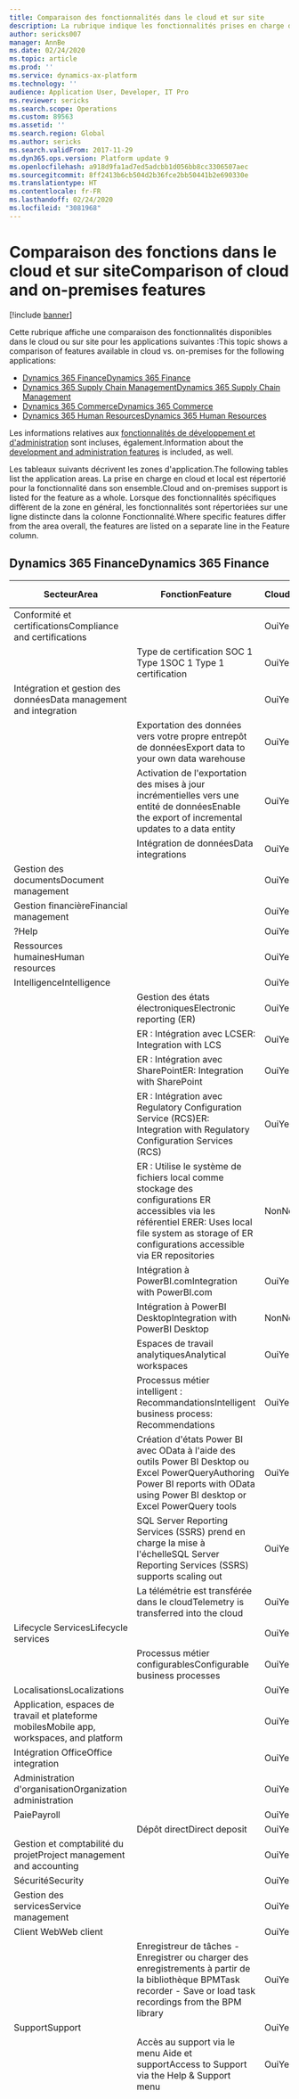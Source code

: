 ```yaml
---
title: Comparaison des fonctionnalités dans le cloud et sur site
description: La rubrique indique les fonctionnalités prises en charge dans le cloud et sur site.
author: sericks007
manager: AnnBe
ms.date: 02/24/2020
ms.topic: article
ms.prod: ''
ms.service: dynamics-ax-platform
ms.technology: ''
audience: Application User, Developer, IT Pro
ms.reviewer: sericks
ms.search.scope: Operations
ms.custom: 89563
ms.assetid: ''
ms.search.region: Global
ms.author: sericks
ms.search.validFrom: 2017-11-29
ms.dyn365.ops.version: Platform update 9
ms.openlocfilehash: a918d9fa1ad7ed5adcbb1d056bb8cc3306507aec
ms.sourcegitcommit: 8ff2413b6cb504d2b36fce2bb50441b2e690330e
ms.translationtype: HT
ms.contentlocale: fr-FR
ms.lasthandoff: 02/24/2020
ms.locfileid: "3081968"
---
```

# <a name="comparison-of-cloud-and-on-premises-features"></a><span data-ttu-id="64e46-103">Comparaison des fonctions dans le cloud et sur site</span><span class="sxs-lookup"><span data-stu-id="64e46-103">Comparison of cloud and on-premises features</span></span>

[!include [banner](../includes/banner.md)]

<span data-ttu-id="64e46-104">Cette rubrique affiche une comparaison des fonctionnalités disponibles dans le cloud ou sur site pour les applications suivantes :</span><span class="sxs-lookup"><span data-stu-id="64e46-104">This topic shows a comparison of features available in cloud vs. on-premises for the following applications:</span></span>

- [<span data-ttu-id="64e46-105">Dynamics 365 Finance</span><span class="sxs-lookup"><span data-stu-id="64e46-105">Dynamics 365 Finance</span></span>](cloud-prem-comparison.md#dynamics-365-finance)
- [<span data-ttu-id="64e46-106">Dynamics 365 Supply Chain Management</span><span class="sxs-lookup"><span data-stu-id="64e46-106">Dynamics 365 Supply Chain Management</span></span>](cloud-prem-comparison.md#dynamics-365-supply-chain-management)
- [<span data-ttu-id="64e46-107">Dynamics 365 Commerce</span><span class="sxs-lookup"><span data-stu-id="64e46-107">Dynamics 365 Commerce</span></span>](cloud-prem-comparison.md#dynamics-365-commerce)
- [<span data-ttu-id="64e46-108">Dynamics 365 Human Resources</span><span class="sxs-lookup"><span data-stu-id="64e46-108">Dynamics 365 Human Resources</span></span>](cloud-prem-comparison.md#dynamics-365-human-resources)

<span data-ttu-id="64e46-109">Les informations relatives aux [fonctionnalités de développement et d'administration](cloud-prem-comparison.md#development-and-administration-features) sont incluses, également.</span><span class="sxs-lookup"><span data-stu-id="64e46-109">Information about the [development and administration features](cloud-prem-comparison.md#development-and-administration-features) is included, as well.</span></span>

<span data-ttu-id="64e46-110">Les tableaux suivants décrivent les zones d'application.</span><span class="sxs-lookup"><span data-stu-id="64e46-110">The following tables list the application areas.</span></span> <span data-ttu-id="64e46-111">La prise en charge en cloud et local est répertorié pour la fonctionnalité dans son ensemble.</span><span class="sxs-lookup"><span data-stu-id="64e46-111">Cloud and on-premises support is listed for the feature as a whole.</span></span> <span data-ttu-id="64e46-112">Lorsque des fonctionnalités spécifiques diffèrent de la zone en général, les fonctionnalités sont répertoriées sur une ligne distincte dans la colonne Fonctionnalité.</span><span class="sxs-lookup"><span data-stu-id="64e46-112">Where specific features differ from the area overall, the features are listed on a separate line in the Feature column.</span></span>

## <a name="dynamics-365-finance"></a><span data-ttu-id="64e46-113">Dynamics 365 Finance</span><span class="sxs-lookup"><span data-stu-id="64e46-113">Dynamics 365 Finance</span></span>

| <span data-ttu-id="64e46-114">**Secteur**</span><span class="sxs-lookup"><span data-stu-id="64e46-114">**Area**</span></span>             | <span data-ttu-id="64e46-115">**Fonction**</span><span class="sxs-lookup"><span data-stu-id="64e46-115">**Feature**</span></span>                | <span data-ttu-id="64e46-116">**Cloud**</span><span class="sxs-lookup"><span data-stu-id="64e46-116">**Cloud**</span></span> | <span data-ttu-id="64e46-117">**Sur site**</span><span class="sxs-lookup"><span data-stu-id="64e46-117">**On-premises**</span></span> |
|---------------------|-----------------------------|-----------|-----------------|
| <span data-ttu-id="64e46-118">Conformité et certifications</span><span class="sxs-lookup"><span data-stu-id="64e46-118">Compliance and certifications</span></span>        |                                                                                           | <span data-ttu-id="64e46-119">Oui</span><span class="sxs-lookup"><span data-stu-id="64e46-119">Yes</span></span>       | <span data-ttu-id="64e46-120">Oui</span><span class="sxs-lookup"><span data-stu-id="64e46-120">Yes</span></span>             |
|                                      | <span data-ttu-id="64e46-121">Type de certification SOC 1 Type 1</span><span class="sxs-lookup"><span data-stu-id="64e46-121">SOC 1 Type 1 certification</span></span>                                                                | <span data-ttu-id="64e46-122">Oui</span><span class="sxs-lookup"><span data-stu-id="64e46-122">Yes</span></span>       | <span data-ttu-id="64e46-123">Non</span><span class="sxs-lookup"><span data-stu-id="64e46-123">No</span></span>              |
| <span data-ttu-id="64e46-124">Intégration et gestion des données</span><span class="sxs-lookup"><span data-stu-id="64e46-124">Data management and integration</span></span>      |                                                                                           | <span data-ttu-id="64e46-125">Oui</span><span class="sxs-lookup"><span data-stu-id="64e46-125">Yes</span></span>       | <span data-ttu-id="64e46-126">Oui</span><span class="sxs-lookup"><span data-stu-id="64e46-126">Yes</span></span>             
|                                      | <span data-ttu-id="64e46-127">Exportation des données vers votre propre entrepôt de données</span><span class="sxs-lookup"><span data-stu-id="64e46-127">Export data to your own data warehouse</span></span>                                                    | <span data-ttu-id="64e46-128">Oui</span><span class="sxs-lookup"><span data-stu-id="64e46-128">Yes</span></span>       | <span data-ttu-id="64e46-129">Oui</span><span class="sxs-lookup"><span data-stu-id="64e46-129">Yes</span></span>             |
|                                      | <span data-ttu-id="64e46-130">Activation de l'exportation des mises à jour incrémentielles vers une entité de données</span><span class="sxs-lookup"><span data-stu-id="64e46-130">Enable the export of incremental updates to a data entity</span></span>                                 | <span data-ttu-id="64e46-131">Oui</span><span class="sxs-lookup"><span data-stu-id="64e46-131">Yes</span></span>       | <span data-ttu-id="64e46-132">Oui</span><span class="sxs-lookup"><span data-stu-id="64e46-132">Yes</span></span>              |
|                                      | <span data-ttu-id="64e46-133">Intégration de données</span><span class="sxs-lookup"><span data-stu-id="64e46-133">Data integrations</span></span>                                                                         | <span data-ttu-id="64e46-134">Oui</span><span class="sxs-lookup"><span data-stu-id="64e46-134">Yes</span></span>       | <span data-ttu-id="64e46-135">Oui</span><span class="sxs-lookup"><span data-stu-id="64e46-135">Yes</span></span>             |
| <span data-ttu-id="64e46-136">Gestion des documents</span><span class="sxs-lookup"><span data-stu-id="64e46-136">Document management</span></span>                  |                                                                                           | <span data-ttu-id="64e46-137">Oui</span><span class="sxs-lookup"><span data-stu-id="64e46-137">Yes</span></span>       | <span data-ttu-id="64e46-138">Oui</span><span class="sxs-lookup"><span data-stu-id="64e46-138">Yes</span></span>             |
| <span data-ttu-id="64e46-139">Gestion financière</span><span class="sxs-lookup"><span data-stu-id="64e46-139">Financial management</span></span>                 |                                                                                           | <span data-ttu-id="64e46-140">Oui</span><span class="sxs-lookup"><span data-stu-id="64e46-140">Yes</span></span>       | <span data-ttu-id="64e46-141">Oui</span><span class="sxs-lookup"><span data-stu-id="64e46-141">Yes</span></span>             |
| <span data-ttu-id="64e46-142">?</span><span class="sxs-lookup"><span data-stu-id="64e46-142">Help</span></span>                                 |                                                                                           | <span data-ttu-id="64e46-143">Oui</span><span class="sxs-lookup"><span data-stu-id="64e46-143">Yes</span></span>       | <span data-ttu-id="64e46-144">Non</span><span class="sxs-lookup"><span data-stu-id="64e46-144">No</span></span>              |
| <span data-ttu-id="64e46-145">Ressources humaines</span><span class="sxs-lookup"><span data-stu-id="64e46-145">Human resources</span></span>                      |                                                                                           | <span data-ttu-id="64e46-146">Oui</span><span class="sxs-lookup"><span data-stu-id="64e46-146">Yes</span></span>       | <span data-ttu-id="64e46-147">Oui</span><span class="sxs-lookup"><span data-stu-id="64e46-147">Yes</span></span>             |
| <span data-ttu-id="64e46-148">Intelligence</span><span class="sxs-lookup"><span data-stu-id="64e46-148">Intelligence</span></span>                         |                                                                                           | <span data-ttu-id="64e46-149">Oui</span><span class="sxs-lookup"><span data-stu-id="64e46-149">Yes</span></span>       | <span data-ttu-id="64e46-150">Oui</span><span class="sxs-lookup"><span data-stu-id="64e46-150">Yes</span></span>             |
|                                      | <span data-ttu-id="64e46-151">Gestion des états électroniques</span><span class="sxs-lookup"><span data-stu-id="64e46-151">Electronic reporting (ER)</span></span>                                                                 | <span data-ttu-id="64e46-152">Oui</span><span class="sxs-lookup"><span data-stu-id="64e46-152">Yes</span></span>       | <span data-ttu-id="64e46-153">Oui</span><span class="sxs-lookup"><span data-stu-id="64e46-153">Yes</span></span>             |
|                                      | <span data-ttu-id="64e46-154">ER : Intégration avec LCS</span><span class="sxs-lookup"><span data-stu-id="64e46-154">ER: Integration with LCS</span></span>                                                                  | <span data-ttu-id="64e46-155">Oui</span><span class="sxs-lookup"><span data-stu-id="64e46-155">Yes</span></span>       | <span data-ttu-id="64e46-156">Non</span><span class="sxs-lookup"><span data-stu-id="64e46-156">No</span></span>              |
|                                      | <span data-ttu-id="64e46-157">ER : Intégration avec SharePoint</span><span class="sxs-lookup"><span data-stu-id="64e46-157">ER: Integration with SharePoint</span></span>                                                           | <span data-ttu-id="64e46-158">Oui</span><span class="sxs-lookup"><span data-stu-id="64e46-158">Yes</span></span>       | <span data-ttu-id="64e46-159">Non</span><span class="sxs-lookup"><span data-stu-id="64e46-159">No</span></span>              |
|                                      | <span data-ttu-id="64e46-160">ER : Intégration avec Regulatory Configuration Service (RCS)</span><span class="sxs-lookup"><span data-stu-id="64e46-160">ER: Integration with Regulatory Configuration Services (RCS)</span></span>                              | <span data-ttu-id="64e46-161">Oui</span><span class="sxs-lookup"><span data-stu-id="64e46-161">Yes</span></span>       | <span data-ttu-id="64e46-162">Non</span><span class="sxs-lookup"><span data-stu-id="64e46-162">No</span></span>              |
|                                      | <span data-ttu-id="64e46-163">ER : Utilise le système de fichiers local comme stockage des configurations ER accessibles via les référentiel ER</span><span class="sxs-lookup"><span data-stu-id="64e46-163">ER: Uses local file system as storage of ER configurations accessible via ER repositories</span></span> | <span data-ttu-id="64e46-164">Non</span><span class="sxs-lookup"><span data-stu-id="64e46-164">No</span></span>        | <span data-ttu-id="64e46-165">Oui</span><span class="sxs-lookup"><span data-stu-id="64e46-165">Yes</span></span>             |
|                                      | <span data-ttu-id="64e46-166">Intégration à PowerBI.com</span><span class="sxs-lookup"><span data-stu-id="64e46-166">Integration with PowerBI.com</span></span>                                                              | <span data-ttu-id="64e46-167">Oui</span><span class="sxs-lookup"><span data-stu-id="64e46-167">Yes</span></span>       | <span data-ttu-id="64e46-168">Non</span><span class="sxs-lookup"><span data-stu-id="64e46-168">No</span></span>              |
|                                      | <span data-ttu-id="64e46-169">Intégration à PowerBI Desktop</span><span class="sxs-lookup"><span data-stu-id="64e46-169">Integration with PowerBI Desktop</span></span>                                                          | <span data-ttu-id="64e46-170">Non</span><span class="sxs-lookup"><span data-stu-id="64e46-170">No</span></span>        | <span data-ttu-id="64e46-171">Oui</span><span class="sxs-lookup"><span data-stu-id="64e46-171">Yes</span></span>             |
|                                      | <span data-ttu-id="64e46-172">Espaces de travail analytiques</span><span class="sxs-lookup"><span data-stu-id="64e46-172">Analytical workspaces</span></span>                                                                     | <span data-ttu-id="64e46-173">Oui</span><span class="sxs-lookup"><span data-stu-id="64e46-173">Yes</span></span>       | <span data-ttu-id="64e46-174">Non</span><span class="sxs-lookup"><span data-stu-id="64e46-174">No</span></span>              |
|                                      | <span data-ttu-id="64e46-175">Processus métier intelligent : Recommandations</span><span class="sxs-lookup"><span data-stu-id="64e46-175">Intelligent business process: Recommendations</span></span>                                             | <span data-ttu-id="64e46-176">Oui</span><span class="sxs-lookup"><span data-stu-id="64e46-176">Yes</span></span>       | <span data-ttu-id="64e46-177">N°</span><span class="sxs-lookup"><span data-stu-id="64e46-177">No</span></span>              |
|                                      | <span data-ttu-id="64e46-178">Création d'états Power BI avec OData à l'aide des outils Power BI Desktop ou Excel PowerQuery</span><span class="sxs-lookup"><span data-stu-id="64e46-178">Authoring Power BI reports with OData using Power BI desktop or Excel PowerQuery tools</span></span>    | <span data-ttu-id="64e46-179">Oui</span><span class="sxs-lookup"><span data-stu-id="64e46-179">Yes</span></span>       | <span data-ttu-id="64e46-180">N°</span><span class="sxs-lookup"><span data-stu-id="64e46-180">No</span></span>              |
|                                      | <span data-ttu-id="64e46-181">SQL Server Reporting Services (SSRS) prend en charge la mise à l'échelle</span><span class="sxs-lookup"><span data-stu-id="64e46-181">SQL Server Reporting Services (SSRS) supports scaling out</span></span>                                 | <span data-ttu-id="64e46-182">Oui</span><span class="sxs-lookup"><span data-stu-id="64e46-182">Yes</span></span>       | <span data-ttu-id="64e46-183">Non</span><span class="sxs-lookup"><span data-stu-id="64e46-183">No</span></span>              |
|                                      | <span data-ttu-id="64e46-184">La télémétrie est transférée dans le cloud</span><span class="sxs-lookup"><span data-stu-id="64e46-184">Telemetry is transferred into the cloud</span></span>                                                   | <span data-ttu-id="64e46-185">Oui</span><span class="sxs-lookup"><span data-stu-id="64e46-185">Yes</span></span>       | <span data-ttu-id="64e46-186">Non</span><span class="sxs-lookup"><span data-stu-id="64e46-186">No</span></span>              |
| <span data-ttu-id="64e46-187">Lifecycle Services</span><span class="sxs-lookup"><span data-stu-id="64e46-187">Lifecycle services</span></span>                   |                                                                                           | <span data-ttu-id="64e46-188">Oui</span><span class="sxs-lookup"><span data-stu-id="64e46-188">Yes</span></span>       | <span data-ttu-id="64e46-189">Oui</span><span class="sxs-lookup"><span data-stu-id="64e46-189">Yes</span></span>             |
|                                      | <span data-ttu-id="64e46-190">Processus métier configurables</span><span class="sxs-lookup"><span data-stu-id="64e46-190">Configurable business processes</span></span>                                                           | <span data-ttu-id="64e46-191">Oui</span><span class="sxs-lookup"><span data-stu-id="64e46-191">Yes</span></span>       | <span data-ttu-id="64e46-192">Non</span><span class="sxs-lookup"><span data-stu-id="64e46-192">No</span></span>              |
| <span data-ttu-id="64e46-193">Localisations</span><span class="sxs-lookup"><span data-stu-id="64e46-193">Localizations</span></span>                        |                                                                                           | <span data-ttu-id="64e46-194">Oui</span><span class="sxs-lookup"><span data-stu-id="64e46-194">Yes</span></span>       | <span data-ttu-id="64e46-195">Oui</span><span class="sxs-lookup"><span data-stu-id="64e46-195">Yes</span></span>             |
| <span data-ttu-id="64e46-196">Application, espaces de travail et plateforme mobiles</span><span class="sxs-lookup"><span data-stu-id="64e46-196">Mobile app, workspaces, and platform</span></span> |                                                                                           | <span data-ttu-id="64e46-197">Oui</span><span class="sxs-lookup"><span data-stu-id="64e46-197">Yes</span></span>       | <span data-ttu-id="64e46-198">Oui</span><span class="sxs-lookup"><span data-stu-id="64e46-198">Yes</span></span>             |
| <span data-ttu-id="64e46-199">Intégration Office</span><span class="sxs-lookup"><span data-stu-id="64e46-199">Office integration</span></span>                   |                                                                                           | <span data-ttu-id="64e46-200">Oui</span><span class="sxs-lookup"><span data-stu-id="64e46-200">Yes</span></span>       | <span data-ttu-id="64e46-201">Oui</span><span class="sxs-lookup"><span data-stu-id="64e46-201">Yes</span></span>             |
| <span data-ttu-id="64e46-202">Administration d'organisation</span><span class="sxs-lookup"><span data-stu-id="64e46-202">Organization administration</span></span>          |                                                                                           | <span data-ttu-id="64e46-203">Oui</span><span class="sxs-lookup"><span data-stu-id="64e46-203">Yes</span></span>       | <span data-ttu-id="64e46-204">Oui</span><span class="sxs-lookup"><span data-stu-id="64e46-204">Yes</span></span>             |
| <span data-ttu-id="64e46-205">Paie</span><span class="sxs-lookup"><span data-stu-id="64e46-205">Payroll</span></span>                              |                                                                                           | <span data-ttu-id="64e46-206">Oui</span><span class="sxs-lookup"><span data-stu-id="64e46-206">Yes</span></span>       | <span data-ttu-id="64e46-207">Oui</span><span class="sxs-lookup"><span data-stu-id="64e46-207">Yes</span></span>             |
|                                      | <span data-ttu-id="64e46-208">Dépôt direct</span><span class="sxs-lookup"><span data-stu-id="64e46-208">Direct deposit</span></span>                                                                            | <span data-ttu-id="64e46-209">Oui</span><span class="sxs-lookup"><span data-stu-id="64e46-209">Yes</span></span>       | <span data-ttu-id="64e46-210">Non</span><span class="sxs-lookup"><span data-stu-id="64e46-210">No</span></span>              |
| <span data-ttu-id="64e46-211">Gestion et comptabilité du projet</span><span class="sxs-lookup"><span data-stu-id="64e46-211">Project management and accounting</span></span>    |                                                                                           | <span data-ttu-id="64e46-212">Oui</span><span class="sxs-lookup"><span data-stu-id="64e46-212">Yes</span></span>       | <span data-ttu-id="64e46-213">Oui</span><span class="sxs-lookup"><span data-stu-id="64e46-213">Yes</span></span>             |
| <span data-ttu-id="64e46-214">Sécurité</span><span class="sxs-lookup"><span data-stu-id="64e46-214">Security</span></span>                             |                                                                                           | <span data-ttu-id="64e46-215">Oui</span><span class="sxs-lookup"><span data-stu-id="64e46-215">Yes</span></span>       | <span data-ttu-id="64e46-216">Oui</span><span class="sxs-lookup"><span data-stu-id="64e46-216">Yes</span></span>             |
| <span data-ttu-id="64e46-217">Gestion des services</span><span class="sxs-lookup"><span data-stu-id="64e46-217">Service management</span></span>                   |                                                                                           | <span data-ttu-id="64e46-218">Oui</span><span class="sxs-lookup"><span data-stu-id="64e46-218">Yes</span></span>       | <span data-ttu-id="64e46-219">Oui</span><span class="sxs-lookup"><span data-stu-id="64e46-219">Yes</span></span>             |
| <span data-ttu-id="64e46-220">Client Web</span><span class="sxs-lookup"><span data-stu-id="64e46-220">Web client</span></span>                           |                                                                                           | <span data-ttu-id="64e46-221">Oui</span><span class="sxs-lookup"><span data-stu-id="64e46-221">Yes</span></span>       | <span data-ttu-id="64e46-222">Oui</span><span class="sxs-lookup"><span data-stu-id="64e46-222">Yes</span></span>             |
|                                      | <span data-ttu-id="64e46-223">Enregistreur de tâches - Enregistrer ou charger des enregistrements à partir de la bibliothèque BPM</span><span class="sxs-lookup"><span data-stu-id="64e46-223">Task recorder - Save or load task recordings from the BPM library</span></span>                         | <span data-ttu-id="64e46-224">Oui</span><span class="sxs-lookup"><span data-stu-id="64e46-224">Yes</span></span>       | <span data-ttu-id="64e46-225">Non</span><span class="sxs-lookup"><span data-stu-id="64e46-225">No</span></span>              |
| <span data-ttu-id="64e46-226">Support</span><span class="sxs-lookup"><span data-stu-id="64e46-226">Support</span></span>                              |                                                                                           | <span data-ttu-id="64e46-227">Oui</span><span class="sxs-lookup"><span data-stu-id="64e46-227">Yes</span></span>       | <span data-ttu-id="64e46-228">Oui</span><span class="sxs-lookup"><span data-stu-id="64e46-228">Yes</span></span>             |
|                                      | <span data-ttu-id="64e46-229">Accès au support via le menu Aide et support</span><span class="sxs-lookup"><span data-stu-id="64e46-229">Access to Support via the Help & Support menu</span></span>                                             | <span data-ttu-id="64e46-230">Oui</span><span class="sxs-lookup"><span data-stu-id="64e46-230">Yes</span></span>       | <span data-ttu-id="64e46-231">Non</span><span class="sxs-lookup"><span data-stu-id="64e46-231">No</span></span>              |
|                                      | <span data-ttu-id="64e46-232">Événements commerciaux</span><span class="sxs-lookup"><span data-stu-id="64e46-232">Business events</span></span>                                                                           | <span data-ttu-id="64e46-233">Oui</span><span class="sxs-lookup"><span data-stu-id="64e46-233">Yes</span></span>       | <span data-ttu-id="64e46-234">Oui (soit une connectivité Internet est requise, soit des points de terminaison personnalisés doivent être implementés pour envoyer/recevoir des événements commerciaux dans l'intranet)</span><span class="sxs-lookup"><span data-stu-id="64e46-234">Yes (either internet connectivity is required or custom endpoints must be implemented to send/recieve business events within intranet)</span></span>              |

## <a name="dynamics-365-supply-chain-management"></a><span data-ttu-id="64e46-235">Dynamics 365 Supply Chain Management</span><span class="sxs-lookup"><span data-stu-id="64e46-235">Dynamics 365 Supply Chain Management</span></span> 

| <span data-ttu-id="64e46-236">**Secteur**</span><span class="sxs-lookup"><span data-stu-id="64e46-236">**Area**</span></span>                | <span data-ttu-id="64e46-237">**Fonctionnalité**</span><span class="sxs-lookup"><span data-stu-id="64e46-237">**Feature**</span></span>             | <span data-ttu-id="64e46-238">**Cloud**</span><span class="sxs-lookup"><span data-stu-id="64e46-238">**Cloud**</span></span> | <span data-ttu-id="64e46-239">**Sur site**</span><span class="sxs-lookup"><span data-stu-id="64e46-239">**On-premises**</span></span> |
|-------------------------|-------------------|-----------|-----------------|
| <span data-ttu-id="64e46-240">Conformité et certifications</span><span class="sxs-lookup"><span data-stu-id="64e46-240">Compliance and certifications</span></span>        |                                                                                           | <span data-ttu-id="64e46-241">Oui</span><span class="sxs-lookup"><span data-stu-id="64e46-241">Yes</span></span>       | <span data-ttu-id="64e46-242">Oui</span><span class="sxs-lookup"><span data-stu-id="64e46-242">Yes</span></span>             |
|                                      | <span data-ttu-id="64e46-243">Type de certification SOC 1 Type 1</span><span class="sxs-lookup"><span data-stu-id="64e46-243">SOC 1 Type 1 certification</span></span>                                                                | <span data-ttu-id="64e46-244">Oui</span><span class="sxs-lookup"><span data-stu-id="64e46-244">Yes</span></span>       | <span data-ttu-id="64e46-245">N°</span><span class="sxs-lookup"><span data-stu-id="64e46-245">No</span></span>              |
| <span data-ttu-id="64e46-246">Contrôle de gestion</span><span class="sxs-lookup"><span data-stu-id="64e46-246">Cost accounting</span></span>                      |                                                                                           | <span data-ttu-id="64e46-247">Oui</span><span class="sxs-lookup"><span data-stu-id="64e46-247">Yes</span></span>       | <span data-ttu-id="64e46-248">Oui</span><span class="sxs-lookup"><span data-stu-id="64e46-248">Yes</span></span>             |
|                                      | <span data-ttu-id="64e46-249">Pack de contenu Contrôle de gestion pour Power BI</span><span class="sxs-lookup"><span data-stu-id="64e46-249">Cost accounting content pack for Power BI</span></span>                                                 | <span data-ttu-id="64e46-250">Oui</span><span class="sxs-lookup"><span data-stu-id="64e46-250">Yes</span></span>       | <span data-ttu-id="64e46-251">N°</span><span class="sxs-lookup"><span data-stu-id="64e46-251">No</span></span>              |
|                                      | <span data-ttu-id="64e46-252">Espace de travail Contrôle de gestion pour application mobile</span><span class="sxs-lookup"><span data-stu-id="64e46-252">Cost accounting workspace for mobile app</span></span>                                                  | <span data-ttu-id="64e46-253">Oui</span><span class="sxs-lookup"><span data-stu-id="64e46-253">Yes</span></span>       | <span data-ttu-id="64e46-254">N°</span><span class="sxs-lookup"><span data-stu-id="64e46-254">No</span></span>              |
| <span data-ttu-id="64e46-255">Gestion des coûts</span><span class="sxs-lookup"><span data-stu-id="64e46-255">Cost management</span></span>                      |                                                                                           | <span data-ttu-id="64e46-256">Oui</span><span class="sxs-lookup"><span data-stu-id="64e46-256">Yes</span></span>       | <span data-ttu-id="64e46-257">Oui</span><span class="sxs-lookup"><span data-stu-id="64e46-257">Yes</span></span>             |
|                                      | <span data-ttu-id="64e46-258">Pack de contenu de gestion des coûts pour Power BI</span><span class="sxs-lookup"><span data-stu-id="64e46-258">Cost management content pack for Power BI</span></span>                                                 | <span data-ttu-id="64e46-259">Oui</span><span class="sxs-lookup"><span data-stu-id="64e46-259">Yes</span></span>       | <span data-ttu-id="64e46-260">N°</span><span class="sxs-lookup"><span data-stu-id="64e46-260">No</span></span>              |
| <span data-ttu-id="64e46-261">Intégration et gestion des données</span><span class="sxs-lookup"><span data-stu-id="64e46-261">Data management and integration</span></span>      |                                                                                           | <span data-ttu-id="64e46-262">Oui</span><span class="sxs-lookup"><span data-stu-id="64e46-262">Yes</span></span>       | <span data-ttu-id="64e46-263">Oui</span><span class="sxs-lookup"><span data-stu-id="64e46-263">Yes</span></span>             |
|                                      | <span data-ttu-id="64e46-264">Extension pilotée par la configuration</span><span class="sxs-lookup"><span data-stu-id="64e46-264">Configuration-driven extension</span></span>                                                            | <span data-ttu-id="64e46-265">Oui</span><span class="sxs-lookup"><span data-stu-id="64e46-265">Yes</span></span>       | <span data-ttu-id="64e46-266">N°</span><span class="sxs-lookup"><span data-stu-id="64e46-266">No</span></span>              |
|                                      | <span data-ttu-id="64e46-267">Exportation des données vers votre propre entrepôt de données</span><span class="sxs-lookup"><span data-stu-id="64e46-267">Export data to your own data warehouse</span></span>                                                    | <span data-ttu-id="64e46-268">Oui</span><span class="sxs-lookup"><span data-stu-id="64e46-268">Yes</span></span>       | <span data-ttu-id="64e46-269">Oui</span><span class="sxs-lookup"><span data-stu-id="64e46-269">Yes</span></span>             |
|                                      | <span data-ttu-id="64e46-270">Activation de l'exportation des mises à jour incrémentielles vers une entité de données</span><span class="sxs-lookup"><span data-stu-id="64e46-270">Enable the export of incremental updates to a data entity</span></span>                                 | <span data-ttu-id="64e46-271">Oui</span><span class="sxs-lookup"><span data-stu-id="64e46-271">Yes</span></span>       | <span data-ttu-id="64e46-272">Non</span><span class="sxs-lookup"><span data-stu-id="64e46-272">No</span></span>              |
|                                      | <span data-ttu-id="64e46-273">Intégration de données</span><span class="sxs-lookup"><span data-stu-id="64e46-273">Data integrations</span></span>                                                                         | <span data-ttu-id="64e46-274">Oui</span><span class="sxs-lookup"><span data-stu-id="64e46-274">Yes</span></span>       | <span data-ttu-id="64e46-275">Oui</span><span class="sxs-lookup"><span data-stu-id="64e46-275">Yes</span></span>             |
| <span data-ttu-id="64e46-276">Gestion des documents</span><span class="sxs-lookup"><span data-stu-id="64e46-276">Document management</span></span>                  |                                                                                           | <span data-ttu-id="64e46-277">Oui</span><span class="sxs-lookup"><span data-stu-id="64e46-277">Yes</span></span>       | <span data-ttu-id="64e46-278">Oui</span><span class="sxs-lookup"><span data-stu-id="64e46-278">Yes</span></span>             |
| <span data-ttu-id="64e46-279">?</span><span class="sxs-lookup"><span data-stu-id="64e46-279">Help</span></span>                                 |                                                                                           | <span data-ttu-id="64e46-280">Oui</span><span class="sxs-lookup"><span data-stu-id="64e46-280">Yes</span></span>       | <span data-ttu-id="64e46-281">Non</span><span class="sxs-lookup"><span data-stu-id="64e46-281">No</span></span>              |
| <span data-ttu-id="64e46-282">Intelligence</span><span class="sxs-lookup"><span data-stu-id="64e46-282">Intelligence</span></span>                         |                                                                                           | <span data-ttu-id="64e46-283">Oui</span><span class="sxs-lookup"><span data-stu-id="64e46-283">Yes</span></span>       | <span data-ttu-id="64e46-284">Oui</span><span class="sxs-lookup"><span data-stu-id="64e46-284">Yes</span></span>             |
|                                      | <span data-ttu-id="64e46-285">Gestion des états électroniques</span><span class="sxs-lookup"><span data-stu-id="64e46-285">Electronic reporting (ER)</span></span>                                                                 | <span data-ttu-id="64e46-286">Oui</span><span class="sxs-lookup"><span data-stu-id="64e46-286">Yes</span></span>       | <span data-ttu-id="64e46-287">Oui</span><span class="sxs-lookup"><span data-stu-id="64e46-287">Yes</span></span>             |
|                                      | <span data-ttu-id="64e46-288">ER : Intégration avec LCS</span><span class="sxs-lookup"><span data-stu-id="64e46-288">ER: Integration with LCS</span></span>                                                                  | <span data-ttu-id="64e46-289">Oui</span><span class="sxs-lookup"><span data-stu-id="64e46-289">Yes</span></span>       | <span data-ttu-id="64e46-290">Non</span><span class="sxs-lookup"><span data-stu-id="64e46-290">No</span></span>              |
|                                      | <span data-ttu-id="64e46-291">ER : Intégration avec SharePoint</span><span class="sxs-lookup"><span data-stu-id="64e46-291">ER: Integration with SharePoint</span></span>                                                           | <span data-ttu-id="64e46-292">Oui</span><span class="sxs-lookup"><span data-stu-id="64e46-292">Yes</span></span>       | <span data-ttu-id="64e46-293">Non</span><span class="sxs-lookup"><span data-stu-id="64e46-293">No</span></span>              |
|                                      | <span data-ttu-id="64e46-294">ER : Intégration avec Regulatory Configuration Service (RCS)</span><span class="sxs-lookup"><span data-stu-id="64e46-294">ER: Integration with Regulatory Configuration Services (RCS)</span></span>                              | <span data-ttu-id="64e46-295">Oui</span><span class="sxs-lookup"><span data-stu-id="64e46-295">Yes</span></span>       | <span data-ttu-id="64e46-296">Non</span><span class="sxs-lookup"><span data-stu-id="64e46-296">No</span></span>              |
|                                      | <span data-ttu-id="64e46-297">ER : Utilise le système de fichiers local comme stockage des configurations ER accessibles via les référentiel ER</span><span class="sxs-lookup"><span data-stu-id="64e46-297">ER: Uses local file system as storage of ER configurations accessible via ER repositories</span></span> | <span data-ttu-id="64e46-298">Non</span><span class="sxs-lookup"><span data-stu-id="64e46-298">No</span></span>        | <span data-ttu-id="64e46-299">Oui</span><span class="sxs-lookup"><span data-stu-id="64e46-299">Yes</span></span>             |
|                                      | <span data-ttu-id="64e46-300">Intégration à PowerBI.com</span><span class="sxs-lookup"><span data-stu-id="64e46-300">Integration with PowerBI.com</span></span>                                                              | <span data-ttu-id="64e46-301">Oui</span><span class="sxs-lookup"><span data-stu-id="64e46-301">Yes</span></span>       | <span data-ttu-id="64e46-302">Non</span><span class="sxs-lookup"><span data-stu-id="64e46-302">No</span></span>              |
|                                      | <span data-ttu-id="64e46-303">Intégration à PowerBI Desktop</span><span class="sxs-lookup"><span data-stu-id="64e46-303">Integration with PowerBI Desktop</span></span>                                                          | <span data-ttu-id="64e46-304">Non</span><span class="sxs-lookup"><span data-stu-id="64e46-304">No</span></span>        | <span data-ttu-id="64e46-305">Oui</span><span class="sxs-lookup"><span data-stu-id="64e46-305">Yes</span></span>             |
|                                      | <span data-ttu-id="64e46-306">Espaces de travail analytiques</span><span class="sxs-lookup"><span data-stu-id="64e46-306">Analytical workspaces</span></span>                                                                     | <span data-ttu-id="64e46-307">Oui</span><span class="sxs-lookup"><span data-stu-id="64e46-307">Yes</span></span>       | <span data-ttu-id="64e46-308">Non</span><span class="sxs-lookup"><span data-stu-id="64e46-308">No</span></span>              |
|                                      | <span data-ttu-id="64e46-309">Processus métier intelligent : Recommandations</span><span class="sxs-lookup"><span data-stu-id="64e46-309">Intelligent business process: Recommendations</span></span>                                             | <span data-ttu-id="64e46-310">Oui</span><span class="sxs-lookup"><span data-stu-id="64e46-310">Yes</span></span>       | <span data-ttu-id="64e46-311">N°</span><span class="sxs-lookup"><span data-stu-id="64e46-311">No</span></span>              |
|                                      | <span data-ttu-id="64e46-312">Création d'états Power BI avec OData à l'aide des outils Power BI Desktop ou Excel PowerQuery</span><span class="sxs-lookup"><span data-stu-id="64e46-312">Authoring Power BI reports with OData using Power BI desktop or Excel PowerQuery tools</span></span>    | <span data-ttu-id="64e46-313">Oui</span><span class="sxs-lookup"><span data-stu-id="64e46-313">Yes</span></span>       | <span data-ttu-id="64e46-314">N°</span><span class="sxs-lookup"><span data-stu-id="64e46-314">No</span></span>              |
|                                      | <span data-ttu-id="64e46-315">SQL Server Reporting Services (SSRS) prend en charge la mise à l'échelle</span><span class="sxs-lookup"><span data-stu-id="64e46-315">SQL Server Reporting Services (SSRS) supports scaling out</span></span>                                 | <span data-ttu-id="64e46-316">Oui</span><span class="sxs-lookup"><span data-stu-id="64e46-316">Yes</span></span>       | <span data-ttu-id="64e46-317">Non</span><span class="sxs-lookup"><span data-stu-id="64e46-317">No</span></span>              |
|                                      | <span data-ttu-id="64e46-318">La télémétrie est transférée dans le cloud</span><span class="sxs-lookup"><span data-stu-id="64e46-318">Telemetry is transferred into the cloud</span></span>                                                   | <span data-ttu-id="64e46-319">Oui</span><span class="sxs-lookup"><span data-stu-id="64e46-319">Yes</span></span>       | <span data-ttu-id="64e46-320">Non</span><span class="sxs-lookup"><span data-stu-id="64e46-320">No</span></span>              |
| <span data-ttu-id="64e46-321">Gestion des stocks</span><span class="sxs-lookup"><span data-stu-id="64e46-321">Inventory management</span></span>                 |                                                                                           | <span data-ttu-id="64e46-322">Oui</span><span class="sxs-lookup"><span data-stu-id="64e46-322">Yes</span></span>       | <span data-ttu-id="64e46-323">Oui</span><span class="sxs-lookup"><span data-stu-id="64e46-323">Yes</span></span>             |
| <span data-ttu-id="64e46-324">Lifecycle Services</span><span class="sxs-lookup"><span data-stu-id="64e46-324">Lifecycle services</span></span>                   |                                                                                           | <span data-ttu-id="64e46-325">Oui</span><span class="sxs-lookup"><span data-stu-id="64e46-325">Yes</span></span>       | <span data-ttu-id="64e46-326">Oui</span><span class="sxs-lookup"><span data-stu-id="64e46-326">Yes</span></span>             |
|                                      | <span data-ttu-id="64e46-327">Processus métier configurables</span><span class="sxs-lookup"><span data-stu-id="64e46-327">Configurable business processes</span></span>                                                           | <span data-ttu-id="64e46-328">Oui</span><span class="sxs-lookup"><span data-stu-id="64e46-328">Yes</span></span>       | <span data-ttu-id="64e46-329">Non</span><span class="sxs-lookup"><span data-stu-id="64e46-329">No</span></span>              |
| <span data-ttu-id="64e46-330">Localisations</span><span class="sxs-lookup"><span data-stu-id="64e46-330">Localizations</span></span>                        |                                                                                           | <span data-ttu-id="64e46-331">Oui</span><span class="sxs-lookup"><span data-stu-id="64e46-331">Yes</span></span>       | <span data-ttu-id="64e46-332">Oui</span><span class="sxs-lookup"><span data-stu-id="64e46-332">Yes</span></span>             |
| <span data-ttu-id="64e46-333">Fabrication</span><span class="sxs-lookup"><span data-stu-id="64e46-333">Manufacturing</span></span>                        |                                                                                           | <span data-ttu-id="64e46-334">Oui</span><span class="sxs-lookup"><span data-stu-id="64e46-334">Yes</span></span>       | <span data-ttu-id="64e46-335">Oui</span><span class="sxs-lookup"><span data-stu-id="64e46-335">Yes</span></span>             |
| <span data-ttu-id="64e46-336">Planification et prévisions</span><span class="sxs-lookup"><span data-stu-id="64e46-336">Master planning and forecasting</span></span>      |                                                                                           | <span data-ttu-id="64e46-337">Oui</span><span class="sxs-lookup"><span data-stu-id="64e46-337">Yes</span></span>       | <span data-ttu-id="64e46-338">Oui</span><span class="sxs-lookup"><span data-stu-id="64e46-338">Yes</span></span>             |
| <span data-ttu-id="64e46-339">Application, espaces de travail et plateforme mobiles</span><span class="sxs-lookup"><span data-stu-id="64e46-339">Mobile app, workspaces, and platform</span></span> |                                                                                           | <span data-ttu-id="64e46-340">Oui</span><span class="sxs-lookup"><span data-stu-id="64e46-340">Yes</span></span>       | <span data-ttu-id="64e46-341">Oui</span><span class="sxs-lookup"><span data-stu-id="64e46-341">Yes</span></span>             |
| <span data-ttu-id="64e46-342">Intégration Office</span><span class="sxs-lookup"><span data-stu-id="64e46-342">Office integration</span></span>                   |                                                                                           | <span data-ttu-id="64e46-343">Oui</span><span class="sxs-lookup"><span data-stu-id="64e46-343">Yes</span></span>       | <span data-ttu-id="64e46-344">Oui</span><span class="sxs-lookup"><span data-stu-id="64e46-344">Yes</span></span>             |
| <span data-ttu-id="64e46-345">Administration d'organisation</span><span class="sxs-lookup"><span data-stu-id="64e46-345">Organization administration</span></span>          |                                                                                           | <span data-ttu-id="64e46-346">Oui</span><span class="sxs-lookup"><span data-stu-id="64e46-346">Yes</span></span>       | <span data-ttu-id="64e46-347">Oui</span><span class="sxs-lookup"><span data-stu-id="64e46-347">Yes</span></span>             |
| <span data-ttu-id="64e46-348">Approvisionnements</span><span class="sxs-lookup"><span data-stu-id="64e46-348">Procurement and sourcing</span></span>             |                                                                                           | <span data-ttu-id="64e46-349">Oui</span><span class="sxs-lookup"><span data-stu-id="64e46-349">Yes</span></span>       | <span data-ttu-id="64e46-350">Oui</span><span class="sxs-lookup"><span data-stu-id="64e46-350">Yes</span></span>             |
|                                      | <span data-ttu-id="64e46-351">Extraction du catalogue externe à partir de la demande d'achat</span><span class="sxs-lookup"><span data-stu-id="64e46-351">Punch-out to external catalog from purchase requisition</span></span>                                   | <span data-ttu-id="64e46-352">Oui</span><span class="sxs-lookup"><span data-stu-id="64e46-352">Yes</span></span>       | <span data-ttu-id="64e46-353">N°</span><span class="sxs-lookup"><span data-stu-id="64e46-353">No</span></span>              |
|                                      | <span data-ttu-id="64e46-354">États Power BI sur l'analyse des dépenses et des achats</span><span class="sxs-lookup"><span data-stu-id="64e46-354">Purchase spend analysis Power BI reports</span></span>                                                  | <span data-ttu-id="64e46-355">Oui</span><span class="sxs-lookup"><span data-stu-id="64e46-355">Yes</span></span>       | <span data-ttu-id="64e46-356">N°</span><span class="sxs-lookup"><span data-stu-id="64e46-356">No</span></span>              |
| <span data-ttu-id="64e46-357">Gestion des informations sur les produits</span><span class="sxs-lookup"><span data-stu-id="64e46-357">Product information management</span></span>       |                                                                                           | <span data-ttu-id="64e46-358">Oui</span><span class="sxs-lookup"><span data-stu-id="64e46-358">Yes</span></span>       | <span data-ttu-id="64e46-359">Oui</span><span class="sxs-lookup"><span data-stu-id="64e46-359">Yes</span></span>             |
| <span data-ttu-id="64e46-360">Données de produit générique</span><span class="sxs-lookup"><span data-stu-id="64e46-360">Product master data</span></span>                  |                                                                                           | <span data-ttu-id="64e46-361">Oui</span><span class="sxs-lookup"><span data-stu-id="64e46-361">Yes</span></span>       | <span data-ttu-id="64e46-362">Oui</span><span class="sxs-lookup"><span data-stu-id="64e46-362">Yes</span></span>             |
| <span data-ttu-id="64e46-363">Production</span><span class="sxs-lookup"><span data-stu-id="64e46-363">Production</span></span>                           |                                                                                           | <span data-ttu-id="64e46-364">Oui</span><span class="sxs-lookup"><span data-stu-id="64e46-364">Yes</span></span>       | <span data-ttu-id="64e46-365">Oui</span><span class="sxs-lookup"><span data-stu-id="64e46-365">Yes</span></span>             |
|                                      | <span data-ttu-id="64e46-366">États Power BI sur les performances de la production</span><span class="sxs-lookup"><span data-stu-id="64e46-366">Production performance Power BI reports</span></span>                                                   | <span data-ttu-id="64e46-367">Oui</span><span class="sxs-lookup"><span data-stu-id="64e46-367">Yes</span></span>       | <span data-ttu-id="64e46-368">N°</span><span class="sxs-lookup"><span data-stu-id="64e46-368">No</span></span>              |
| <span data-ttu-id="64e46-369">Gestion et comptabilité des projets</span><span class="sxs-lookup"><span data-stu-id="64e46-369">Project management and accounting</span></span>    |                                                                                           | <span data-ttu-id="64e46-370">Oui</span><span class="sxs-lookup"><span data-stu-id="64e46-370">Yes</span></span>       | <span data-ttu-id="64e46-371">Oui</span><span class="sxs-lookup"><span data-stu-id="64e46-371">Yes</span></span>             |
| <span data-ttu-id="64e46-372">Ventes</span><span class="sxs-lookup"><span data-stu-id="64e46-372">Sales</span></span>                                |                                                                                           | <span data-ttu-id="64e46-373">Oui</span><span class="sxs-lookup"><span data-stu-id="64e46-373">Yes</span></span>       | <span data-ttu-id="64e46-374">Oui</span><span class="sxs-lookup"><span data-stu-id="64e46-374">Yes</span></span>             |
|                                      | <span data-ttu-id="64e46-375">États Power BI sur les performances de rentabilité et de ventes</span><span class="sxs-lookup"><span data-stu-id="64e46-375">Sales and profitability performance Power BI reports</span></span>                                      | <span data-ttu-id="64e46-376">Oui</span><span class="sxs-lookup"><span data-stu-id="64e46-376">Yes</span></span>       | <span data-ttu-id="64e46-377">N°</span><span class="sxs-lookup"><span data-stu-id="64e46-377">No</span></span>              |
| <span data-ttu-id="64e46-378">Sécurité</span><span class="sxs-lookup"><span data-stu-id="64e46-378">Security</span></span>                             |                                                                                           | <span data-ttu-id="64e46-379">Oui</span><span class="sxs-lookup"><span data-stu-id="64e46-379">Yes</span></span>       | <span data-ttu-id="64e46-380">Oui</span><span class="sxs-lookup"><span data-stu-id="64e46-380">Yes</span></span>             |
| <span data-ttu-id="64e46-381">Gestion des services</span><span class="sxs-lookup"><span data-stu-id="64e46-381">Service management</span></span>                   |                                                                                           | <span data-ttu-id="64e46-382">Oui</span><span class="sxs-lookup"><span data-stu-id="64e46-382">Yes</span></span>       | <span data-ttu-id="64e46-383">Oui</span><span class="sxs-lookup"><span data-stu-id="64e46-383">Yes</span></span>             |
| <span data-ttu-id="64e46-384">Gestion de la chaîne d'approvisionnement.</span><span class="sxs-lookup"><span data-stu-id="64e46-384">Supply chain management</span></span>              |                                                                                           | <span data-ttu-id="64e46-385">Oui</span><span class="sxs-lookup"><span data-stu-id="64e46-385">Yes</span></span>       | <span data-ttu-id="64e46-386">Oui</span><span class="sxs-lookup"><span data-stu-id="64e46-386">Yes</span></span>             |
| <span data-ttu-id="64e46-387">Gestion du transport</span><span class="sxs-lookup"><span data-stu-id="64e46-387">Transportation management</span></span>            |                                                                                           | <span data-ttu-id="64e46-388">Oui</span><span class="sxs-lookup"><span data-stu-id="64e46-388">Yes</span></span>       | <span data-ttu-id="64e46-389">Oui</span><span class="sxs-lookup"><span data-stu-id="64e46-389">Yes</span></span>             |
| <span data-ttu-id="64e46-390">Collaboration du fournisseur</span><span class="sxs-lookup"><span data-stu-id="64e46-390">Vendor collaboration</span></span>                 |                                                                                           | <span data-ttu-id="64e46-391">Oui</span><span class="sxs-lookup"><span data-stu-id="64e46-391">Yes</span></span>       | <span data-ttu-id="64e46-392">N°</span><span class="sxs-lookup"><span data-stu-id="64e46-392">No</span></span>              |
| <span data-ttu-id="64e46-393">Gestion des entrepôts</span><span class="sxs-lookup"><span data-stu-id="64e46-393">Warehouse management</span></span>                 |                                                                                           | <span data-ttu-id="64e46-394">Oui</span><span class="sxs-lookup"><span data-stu-id="64e46-394">Yes</span></span>       | <span data-ttu-id="64e46-395">Oui</span><span class="sxs-lookup"><span data-stu-id="64e46-395">Yes</span></span>             |
|                                      | <span data-ttu-id="64e46-396">Application d'entrepôt mobile</span><span class="sxs-lookup"><span data-stu-id="64e46-396">Mobile warehouse app</span></span>                                                                      | <span data-ttu-id="64e46-397">Oui</span><span class="sxs-lookup"><span data-stu-id="64e46-397">Yes</span></span>       | <span data-ttu-id="64e46-398">Oui</span><span class="sxs-lookup"><span data-stu-id="64e46-398">Yes</span></span>             |
|                                      | <span data-ttu-id="64e46-399">États Power BI d'entrepôt</span><span class="sxs-lookup"><span data-stu-id="64e46-399">Warehousing Power BI reports</span></span>                                                              | <span data-ttu-id="64e46-400">Oui</span><span class="sxs-lookup"><span data-stu-id="64e46-400">Yes</span></span>       | <span data-ttu-id="64e46-401">N°</span><span class="sxs-lookup"><span data-stu-id="64e46-401">No</span></span>              |
| <span data-ttu-id="64e46-402">Client Web</span><span class="sxs-lookup"><span data-stu-id="64e46-402">Web client</span></span>                           |                                                                                           | <span data-ttu-id="64e46-403">Oui</span><span class="sxs-lookup"><span data-stu-id="64e46-403">Yes</span></span>       | <span data-ttu-id="64e46-404">Oui</span><span class="sxs-lookup"><span data-stu-id="64e46-404">Yes</span></span>             |
|                                      | <span data-ttu-id="64e46-405">Enregistreur de tâches - Enregistrer ou charger des enregistrements à partir de la bibliothèque BPM</span><span class="sxs-lookup"><span data-stu-id="64e46-405">Task recorder - Save or load task recordings from the BPM library</span></span>                         | <span data-ttu-id="64e46-406">Oui</span><span class="sxs-lookup"><span data-stu-id="64e46-406">Yes</span></span>       | <span data-ttu-id="64e46-407">Non</span><span class="sxs-lookup"><span data-stu-id="64e46-407">No</span></span>              |
| <span data-ttu-id="64e46-408">Support</span><span class="sxs-lookup"><span data-stu-id="64e46-408">Support</span></span>                              |                                                                                           | <span data-ttu-id="64e46-409">Oui</span><span class="sxs-lookup"><span data-stu-id="64e46-409">Yes</span></span>       | <span data-ttu-id="64e46-410">Oui</span><span class="sxs-lookup"><span data-stu-id="64e46-410">Yes</span></span>             |
|                                      | <span data-ttu-id="64e46-411">Accès au support via le menu Aide et support</span><span class="sxs-lookup"><span data-stu-id="64e46-411">Access to Support via the Help & Support menu</span></span>                                             | <span data-ttu-id="64e46-412">Oui</span><span class="sxs-lookup"><span data-stu-id="64e46-412">Yes</span></span>       | <span data-ttu-id="64e46-413">Non</span><span class="sxs-lookup"><span data-stu-id="64e46-413">No</span></span>              |

## <a name="dynamics-365-commerce"></a><span data-ttu-id="64e46-414">Dynamics 365 Commerce</span><span class="sxs-lookup"><span data-stu-id="64e46-414">Dynamics 365 Commerce</span></span> 

<span data-ttu-id="64e46-415">Pour afficher une liste des fonctionnalités disponibles dans les déploiements sur site, voir [Fonctionnalités Commerce disponibles dans les déploiements sur site](../../../retail/retail-onprem.md).</span><span class="sxs-lookup"><span data-stu-id="64e46-415">To see a list of capabilities that are available in on-premises deployments, see [Commerce capabilities that are available in on-premises deployments](../../../retail/retail-onprem.md).</span></span>

## <a name="dynamics-365-human-resources"></a><span data-ttu-id="64e46-416">Dynamics 365 Human Resources</span><span class="sxs-lookup"><span data-stu-id="64e46-416">Dynamics 365 Human Resources</span></span> 

| <span data-ttu-id="64e46-417">**Secteur**</span><span class="sxs-lookup"><span data-stu-id="64e46-417">**Area**</span></span>         | <span data-ttu-id="64e46-418">**Fonctionnalité**</span><span class="sxs-lookup"><span data-stu-id="64e46-418">**Feature**</span></span>         | <span data-ttu-id="64e46-419">**Cloud**</span><span class="sxs-lookup"><span data-stu-id="64e46-419">**Cloud**</span></span> | <span data-ttu-id="64e46-420">**Sur site**</span><span class="sxs-lookup"><span data-stu-id="64e46-420">**On-premises**</span></span> |
|------------------|---------------------|-----------|-----------------|
| <span data-ttu-id="64e46-421">Tous les domaines des ressources humaines</span><span class="sxs-lookup"><span data-stu-id="64e46-421">All Human Resources areas</span></span> | <span data-ttu-id="64e46-422">Toutes les fonctionnalités des ressources humaines</span><span class="sxs-lookup"><span data-stu-id="64e46-422">All Human Resources features</span></span> | <span data-ttu-id="64e46-423">Oui</span><span class="sxs-lookup"><span data-stu-id="64e46-423">Yes</span></span>       | <span data-ttu-id="64e46-424">Non</span><span class="sxs-lookup"><span data-stu-id="64e46-424">No</span></span>              |

## <a name="development-and-administration-features"></a><span data-ttu-id="64e46-425">Fonctionnalités de développement et d'administration</span><span class="sxs-lookup"><span data-stu-id="64e46-425">Development and administration features</span></span>

| <span data-ttu-id="64e46-426">**Secteur**</span><span class="sxs-lookup"><span data-stu-id="64e46-426">**Area**</span></span>                   | <span data-ttu-id="64e46-427">**Fonctionnalité**</span><span class="sxs-lookup"><span data-stu-id="64e46-427">**Feature**</span></span>                               | <span data-ttu-id="64e46-428">**Cloud**</span><span class="sxs-lookup"><span data-stu-id="64e46-428">**Cloud**</span></span> | <span data-ttu-id="64e46-429">**Sur site**</span><span class="sxs-lookup"><span data-stu-id="64e46-429">**On-premises**</span></span> |
|----------------------------|-------------------------------------------|-----------|-----------------|
| <span data-ttu-id="64e46-430">Version et test</span><span class="sxs-lookup"><span data-stu-id="64e46-430">Build and test</span></span>             |                                           | <span data-ttu-id="64e46-431">Oui</span><span class="sxs-lookup"><span data-stu-id="64e46-431">Yes</span></span>       | <span data-ttu-id="64e46-432">Oui</span><span class="sxs-lookup"><span data-stu-id="64e46-432">Yes</span></span>             |
| <span data-ttu-id="64e46-433">Extensibilité</span><span class="sxs-lookup"><span data-stu-id="64e46-433">Extensibility</span></span>              |                                           | <span data-ttu-id="64e46-434">Oui</span><span class="sxs-lookup"><span data-stu-id="64e46-434">Yes</span></span>       | <span data-ttu-id="64e46-435">Oui</span><span class="sxs-lookup"><span data-stu-id="64e46-435">Yes</span></span>             |
| <span data-ttu-id="64e46-436">Surveillance et télémétrie</span><span class="sxs-lookup"><span data-stu-id="64e46-436">Monitoring and telemetry</span></span>   |                                           | <span data-ttu-id="64e46-437">Oui</span><span class="sxs-lookup"><span data-stu-id="64e46-437">Yes</span></span>       | <span data-ttu-id="64e46-438">Oui</span><span class="sxs-lookup"><span data-stu-id="64e46-438">Yes</span></span>             |
| <span data-ttu-id="64e46-439">Compatibilité de plateforme</span><span class="sxs-lookup"><span data-stu-id="64e46-439">Platform compatibility</span></span>     |                                           | <span data-ttu-id="64e46-440">Oui</span><span class="sxs-lookup"><span data-stu-id="64e46-440">Yes</span></span>       | <span data-ttu-id="64e46-441">Oui</span><span class="sxs-lookup"><span data-stu-id="64e46-441">Yes</span></span>             |
| <span data-ttu-id="64e46-442">Maintenance</span><span class="sxs-lookup"><span data-stu-id="64e46-442">Servicing</span></span>                  |                                           | <span data-ttu-id="64e46-443">Oui</span><span class="sxs-lookup"><span data-stu-id="64e46-443">Yes</span></span>       | <span data-ttu-id="64e46-444">Oui</span><span class="sxs-lookup"><span data-stu-id="64e46-444">Yes</span></span>             |
|                            | <span data-ttu-id="64e46-445">Environnements de maintenance</span><span class="sxs-lookup"><span data-stu-id="64e46-445">Servicing environments</span></span>                    | <span data-ttu-id="64e46-446">Oui</span><span class="sxs-lookup"><span data-stu-id="64e46-446">Yes</span></span>       | <span data-ttu-id="64e46-447">Non</span><span class="sxs-lookup"><span data-stu-id="64e46-447">No</span></span>              |
| <span data-ttu-id="64e46-448">Trace Parser et PerfTimer</span><span class="sxs-lookup"><span data-stu-id="64e46-448">Trace Parser and PerfTimer</span></span> |                                           | <span data-ttu-id="64e46-449">Oui</span><span class="sxs-lookup"><span data-stu-id="64e46-449">Yes</span></span>       | <span data-ttu-id="64e46-450">Non</span><span class="sxs-lookup"><span data-stu-id="64e46-450">No</span></span>              |
| <span data-ttu-id="64e46-451">Mettre à niveau</span><span class="sxs-lookup"><span data-stu-id="64e46-451">Upgrade</span></span>                    |                                           | <span data-ttu-id="64e46-452">Oui</span><span class="sxs-lookup"><span data-stu-id="64e46-452">Yes</span></span>       | <span data-ttu-id="64e46-453">Oui</span><span class="sxs-lookup"><span data-stu-id="64e46-453">Yes</span></span>             |
|                            | <span data-ttu-id="64e46-454">Mettre à niveau</span><span class="sxs-lookup"><span data-stu-id="64e46-454">Upgrade</span></span>                                   | <span data-ttu-id="64e46-455">Oui</span><span class="sxs-lookup"><span data-stu-id="64e46-455">Yes</span></span>       | <span data-ttu-id="64e46-456">N°</span><span class="sxs-lookup"><span data-stu-id="64e46-456">No</span></span>              |
|                            | <span data-ttu-id="64e46-457">Mise à niveau et prise en charge des versions précédentes</span><span class="sxs-lookup"><span data-stu-id="64e46-457">Upgrade and support for previous versions</span></span> | <span data-ttu-id="64e46-458">Oui</span><span class="sxs-lookup"><span data-stu-id="64e46-458">Yes</span></span>       | <span data-ttu-id="64e46-459">Non</span><span class="sxs-lookup"><span data-stu-id="64e46-459">No</span></span>              |
| <span data-ttu-id="64e46-460">Développement Visual Studio</span><span class="sxs-lookup"><span data-stu-id="64e46-460">Visual Studio development</span></span>  |                                           | <span data-ttu-id="64e46-461">Oui</span><span class="sxs-lookup"><span data-stu-id="64e46-461">Yes</span></span>       | <span data-ttu-id="64e46-462">Oui</span><span class="sxs-lookup"><span data-stu-id="64e46-462">Yes</span></span>             |

